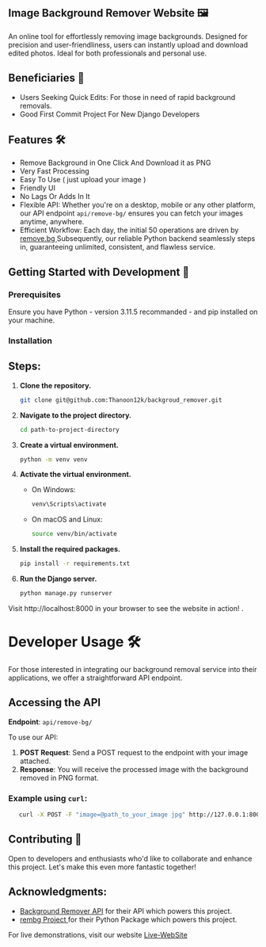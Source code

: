 ## Image Background Remover Website 🖼️

An online tool for effortlessly removing image backgrounds. Designed for precision and user-friendliness, users can instantly upload and download edited photos. Ideal for both professionals and personal use.


## Beneficiaries 🎯

- Users Seeking Quick Edits: For those in need of rapid background removals.
- Good First Commit Project For New Django Developers

## Features 🛠️

- Remove Background in One Click And Download it as PNG
- Very Fast Processing
- Easy To Use ( just upload your image )
- Friendly  UI
- No Lags Or Adds In It
- Flexible API: 
Whether you're on a desktop, mobile or any other platform, our API endpoint    ```api/remove-bg/``` ensures you can fetch your images anytime, anywhere.
- Efficient Workflow:
 Each day, the initial 50 operations are driven by [remove.bg ](https://www.remove.bg/) Subsequently, our reliable Python backend seamlessly steps in, guaranteeing unlimited, consistent, and flawless service.




 ## Getting Started with Development 🚀

### Prerequisites
Ensure you have Python - version 3.11.5 recommanded - and pip installed on your machine.
### Installation

## Steps:

1. **Clone the repository.**
   ```bash
   git clone git@github.com:Thanoon12k/backgroud_remover.git
   ```
2. **Navigate to the project directory.**
    ```bash
    cd path-to-project-directory
    ```
3. **Create a virtual environment.**

    ```bash
    python -m venv venv        
    ```
4. **Activate the virtual environment.**
    -  On Windows:
        ```bash
        venv\Scripts\activate
         ```
    - On macOS and Linux:
        ```bash
        source venv/bin/activate
         ```

3. **Install the required packages.**
    ```bash   
    pip install -r requirements.txt
    ```
6. **Run the Django server.**
    ```bash   
    python manage.py runserver
    ```
Visit http://localhost:8000 in your browser to see the website in action! .

# Developer Usage 🛠️

For those interested in integrating our background removal service into their applications, we offer a straightforward API endpoint.

## Accessing the API

**Endpoint**: `api/remove-bg/`

To use our API:

1. **POST Request**: Send a POST request to the endpoint with your image attached.
2. **Response**: You will receive the processed image with the background removed in PNG format.


### Example using `curl`:

  ```bash
     curl -X POST -F "image=@path_to_your_image jpg" http://127.0.0.1:8000/api/remove-bg/
  ```



## Contributing 🤝

Open to developers and enthusiasts who'd like to collaborate and enhance this project. Let's make this even more fantastic together!

## Acknowledgments:

- [Background Remover API](https://www.remove.bg/) for their API which powers this project.
- [ rembg Project ](https://github.com/danielgatis/rembg) for their Python Package which powers this project.


For live demonstrations, visit our website [ Live-WebSite](http://background1remover.pythonanywhere.com/)